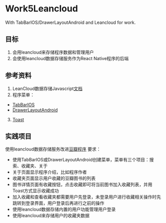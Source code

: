 # Work5Leancloud
With TabBarIOS/DrawerLayoutAndroid and Leancloud for work.

## 目标
1. 会用leancloud来存储程序数据和管理用户
2. 会使用leancloud数据存储服务作为React Native程序的后端

## 参考资料
1. LeanCloud数据存储Javascript[文档](https://leancloud.cn/docs/leanstorage_guide-js.html)
2. 程序菜单：
- [TabBarIOS](https://facebook.github.io/react-native/docs/tabbarios.html)
- [DrawerLayoutAndroid](https://facebook.github.io/react-native/docs/drawerlayoutandroid.html)
3. [Toast](https://github.com/magicismight/react-native-root-toast)

## 实践项目
使用leancloud数据存储服务改进[豆瓣程序](https://github.com/yaodianmi/DoubanBookRnRedux)
要求：
- 使用TabBarIOS或DrawerLayoutAndroid创建菜单，菜单有三个项目：搜索、收藏夹、关于
- 关于页面显示程序介绍，比如程序作者
- 收藏夹页面显示用户收藏的豆瓣图书的列表
- 图书详情页面有收藏按钮，点击收藏即可将当前图书加入收藏列表，并用Toast方式显示收藏成功
- 加入收藏和查看收藏夹都需要用户先登录，未登录用户进行收藏相关操作时先跳转到登录界面，用户登录后再进行之前的操作
- 使用leancloud数据存储内置的用户功能管理用户登录
- 使用leancloud来存储用户的收藏夹数据
